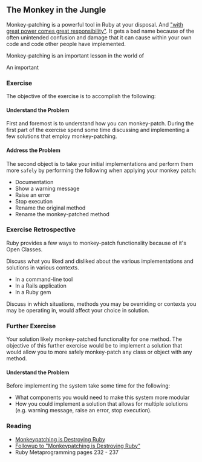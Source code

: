 ## The Monkey in the Jungle

Monkey-patching is a powerful tool in Ruby at your disposal. And ["with great power comes great responsibility"](http://en.wikipedia.org/wiki/Uncle_Ben#.22With_great_power_comes_great_responsibility.22). It gets a bad name because of the often unintended confusion and damage that it can cause within your own code and code other people have implemented. 

Monkey-patching is an important lesson in the world of 

An important


### Exercise

The objective of the exercise is to accomplish the following:

#### Understand the Problem

First and foremost is to understand how you can monkey-patch. During the first part of the exercise spend some time discussing and implementing a few solutions that employ monkey-patching. 

#### Address the Problem

The second object is to take your initial implementations and perform them more `safely` by performing the following when applying your monkey patch: 

* Documentation
* Show a warning message
* Raise an error
* Stop execution
* Rename the original method
* Rename the monkey-patched method

### Exercise Retrospective

Ruby provides a few ways to monkey-patch functionality because of it's Open Classes. 

Discuss what you liked and disliked about the various implementations and solutions in various contexts.

* In a command-line tool
* In a Rails application
* In a Ruby gem

Discuss in which situations, methods you may be overriding or contexts you may be operating in, would affect your choice in solution. 

### Further Exercise

Your solution likely monkey-patched functionality for one method. The objective of this further exercise would be to implement a solution that would allow you to more safely monkey-patch any class or object with any method.

#### Understand the Problem

Before implementing the system take some time for the following:

* What components you would need to make this system more modular
* How you could implement a solution that allows for multiple solutions (e.g. warning message, raise an error, stop execution).



### Reading

* [Monkeypatching is Destroying Ruby](http://avdi.org/devblog/2008/02/23/why-monkeypatching-is-destroying-ruby/)
* [Followup to "Monkeypatching is Destroying Ruby"](http://avdi.org/devblog/2008/02/25/followup-to-monkeypatching-is-destroying-ruby/)
* Ruby Metaprogramming pages 232 - 237

